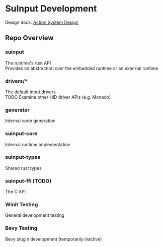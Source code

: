 # SuInput Development
Design docs: [Action System Design](https://sorenon.github.io/Action-System/)

## Repo Overview
### suinput
The runtime's rust API  
Provides an abstraction over the embedded runtime or an external runtime

### drivers/*
The default input drivers  
TODO Examine other HID driver APIs (e.g. Monado)

### generator 
Internal code generation

### suinput-core
Internal runtime implementation

### suinput-types
Shared rust types

### suinput-ffi (TODO)
The C API

### Winit Testing
General development testing

### Bevy Testing
Bevy plugin development (temporarily inactive)
